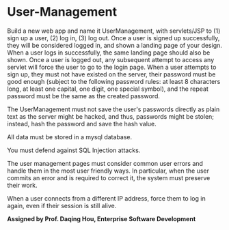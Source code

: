 # User-Management
Build a new web app and name it UserManagement, with servlets/JSP to (1) sign up a user, (2) log in, (3) log out. Once a user is signed up successfully, they will be considered logged in, and shown a landing page of your design. When a user logs in successfully, the same landing page should also be shown. Once a user is logged out, any subsequent attempt to access any servlet will force the user to go to the login page. When a user attempts to sign up, they must not have existed on the server, their password must be good enough (subject to the following password rules: at least 8 characters long, at least one capital, one digit, one special symbol), and the repeat password must be the same as the created password. 

The UserManagement must not save the user's passwords directly as plain text as the server might be hacked, and thus, passwords might be stolen; instead, hash the password and save the hash value.

All data must be stored in a mysql database.

You must defend against SQL Injection attacks.

The user management pages must consider common user errors and handle them in the most user friendly ways. In particular, when the user commits an error and is required to correct it, the system must preserve their work.

When a user connects from a different IP address, force them to log in again, even if their session is still alive.

<strong>Assigned by Prof. Daqing Hou, Enterprise Software Development</strong>
